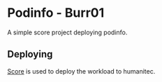 # Podinfo - Burr01

A simple score project deploying podinfo.

## Deploying

[Score](https://score.dev/) is used to deploy the workload to humanitec.
